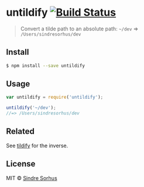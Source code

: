 # untildify [![Build Status](https://travis-ci.org/sindresorhus/untildify.svg?branch=master)](https://travis-ci.org/sindresorhus/untildify)

> Convert a tilde path to an absolute path: `~/dev` => `/Users/sindresorhus/dev`


## Install

```sh
$ npm install --save untildify
```


## Usage

```js
var untildify = require('untildify');

untildify('~/dev');
//=> /Users/sindresorhus/dev
```


## Related

See [tildify](https://github.com/sindresorhus/tildify) for the inverse.


## License

MIT © [Sindre Sorhus](http://sindresorhus.com)
